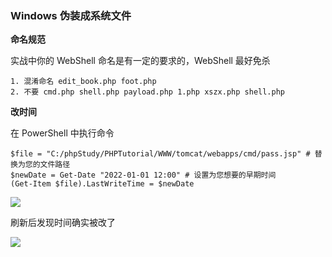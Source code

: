 ### Windows 伪装成系统文件

**命名规范**

实战中你的 WebShell 命名是有一定的要求的，WebShell 最好免杀

```
1. 混淆命名 edit_book.php foot.php
2. 不要 cmd.php shell.php payload.php 1.php xszx.php shell.php
```

**改时间**

在 PowerShell 中执行命令

```
$file = "C:/phpStudy/PHPTutorial/WWW/tomcat/webapps/cmd/pass.jsp" # 替换为您的文件路径
$newDate = Get-Date "2022-01-01 12:00" # 设置为您想要的早期时间
(Get-Item $file).LastWriteTime = $newDate
```

![](https://pic1.imgdb.cn/item/68d473b8c5157e1a882d4425.png)

刷新后发现时间确实被改了

![](https://pic1.imgdb.cn/item/68d473d8c5157e1a882d4427.png)
